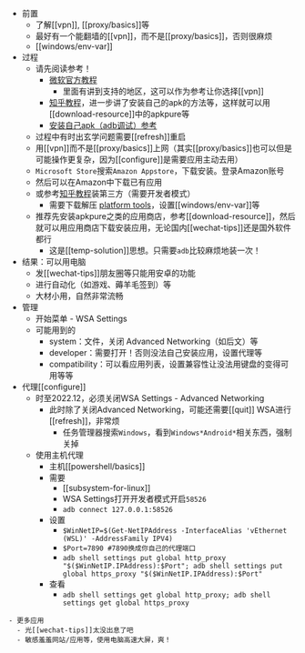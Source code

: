 - 前置
  - 了解[[vpn]], [[proxy/basics]]等
  - 最好有一个能翻墙的[[vpn]]，而不是[[proxy/basics]]，否则很麻烦
  - [[windows/env-var]]
- 过程
  - 请先阅读参考！
    - [微软官方教程](https://support.microsoft.com/zh-cn/windows/%E5%9C%A8-windows-%E4%B8%8A%E5%AE%89%E8%A3%85%E7%A7%BB%E5%8A%A8%E5%BA%94%E7%94%A8%E5%92%8Camazon-appstore-f8d0abb5-44ad-47d8-b9fb-ad6b1459ff6c)
      - 里面有讲到支持的地区，这可以作为参考让你选择[[vpn]]
    - [知乎教程](https://zhuanlan.zhihu.com/p/424959704)，进一步讲了安装自己的apk的方法等，这样就可以用[[download-resource]]中的apkpure等
    - [安装自己apk（adb调试）参考](https://www.jianeryi.com/1346.html)
  - 过程中有时出玄学问题需要[[refresh]]重启
  - 用[[vpn]]而不是[[proxy/basics]]上网（其实[[proxy/basics]]也可以但是可能操作更复杂，因为[[configure]]是需要应用主动去用）
  - `Microsoft Store`搜索`Amazon Appstore`，下载安装。登录Amazon账号
  - 然后可以在Amazon中下载已有应用
  - 或参考[知乎教程](https://zhuanlan.zhihu.com/p/424959704)装第三方（需要开发者模式）
    - 需要下载解压 [platform tools](https://developer.android.com/studio/releases/platform-tools#downloads.html)，设置[[windows/env-var]]等
  - 推荐先安装apkpure之类的应用商店，参考[[download-resource]]，然后就可以用应用商店下载安装应用，无论国内[[wechat-tips]]还是国外软件都行
    - 这是[[temp-solution]]思想。只需要`adb`比较麻烦地装一次！
- 结果：可以用电脑
  - 发[[wechat-tips]]朋友圈等只能用安卓的功能
  - 进行自动化（如游戏、薅羊毛签到）等
  - 大材小用，自然非常流畅
- 管理
  - 开始菜单 - WSA Settings
  - 可能用到的
    - system：文件，关闭 Advanced Networking（如后文）等
    - developer：需要打开！否则没法自己安装应用，设置代理等
    - compatibility：可以看应用列表，设置兼容性让没法用键盘的变得可用等等
- 代理[[configure]]
  - 时至2022.12，必须关闭WSA Settings - Advanced Networking
    - 此时除了关闭Advanced Networking，可能还需要[[quit]] WSA进行[[refresh]]，非常烦
      - 任务管理器搜索`Windows`，看到`Windows*Android*`相关东西，强制关掉
  - 使用主机代理
    - 主机[[powershell/basics]]
    - 需要
      - [[subsystem-for-linux]]
      - WSA Settings打开开发者模式开启`58526`
      - `adb connect 127.0.0.1:58526`
    - 设置
      - `$WinNetIP=$(Get-NetIPAddress -InterfaceAlias 'vEthernet (WSL)' -AddressFamily IPV4)`
      - `$Port=7890 #7890换成你自己的代理端口`
      - `adb shell settings put global http_proxy "$($WinNetIP.IPAddress):$Port"; adb shell settings put global https_proxy "$($WinNetIP.IPAddress):$Port"`
    - 查看
      - `adb shell settings get global http_proxy; adb shell settings get global https_proxy`
```
- 更多应用
  - 光[[wechat-tips]]太没出息了吧
  - 敏感羞羞网站/应用等，使用电脑高速大屏，爽！